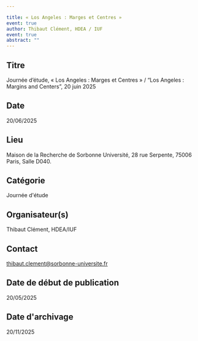 ```yaml
---

title: « Los Angeles : Marges et Centres »
event: true
author: Thibaut Clément, HDEA / IUF
event: true
abstract: ""
---
```



## Titre
Journée d’étude, « Los Angeles : Marges et Centres » / “Los Angeles : Margins and Centers”, 20 juin 2025


## Date

 20/06/2025

## Lieu

Maison de la Recherche de Sorbonne Université, 28 rue Serpente, 75006 Paris, Salle D040.

## Catégorie

 Journée d'étude

## Organisateur(s)
Thibaut Clément, HDEA/IUF

## Contact

thibaut.clement@sorbonne-universite.fr

## Date de début de publication

 20/05/2025

## Date d'archivage

 20/11/2025
